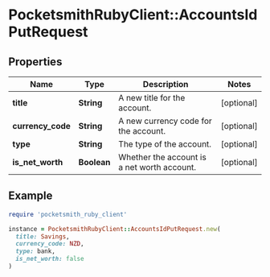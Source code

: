 # PocketsmithRubyClient::AccountsIdPutRequest

## Properties

| Name | Type | Description | Notes |
| ---- | ---- | ----------- | ----- |
| **title** | **String** | A new title for the account. | [optional] |
| **currency_code** | **String** | A new currency code for the account. | [optional] |
| **type** | **String** | The type of the account. | [optional] |
| **is_net_worth** | **Boolean** | Whether the account is a net worth account. | [optional] |

## Example

```ruby
require 'pocketsmith_ruby_client'

instance = PocketsmithRubyClient::AccountsIdPutRequest.new(
  title: Savings,
  currency_code: NZD,
  type: bank,
  is_net_worth: false
)
```

